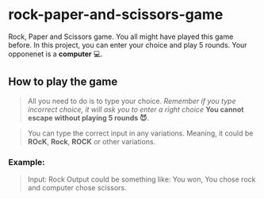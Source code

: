 # rock-paper-and-scissors-game
Rock, Paper and Scissors game. You all might have played this game before. In this project, you can enter your choice and play 5 rounds. Your opponenet is a **computer** 💻.

## How to play the game
> All you need to do is to type your choice. *Remember if you type incorrect choice, it will ask you to enter a right choice* **You cannot escape without playing 5 rounds 😈**.

> You can type the correct input in any variations. Meaning, it could be **ROcK**, **Rock**, **ROCK** or other variations.

### Example:
> Input: Rock
> Output could be something like: You won, You chose rock and computer chose scissors.